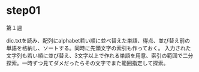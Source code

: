# step01
第１週

dic.txtを読み、配列にalphabet若い順に並べ替えた単語、得点、並び替え前の単語を格納し、ソートする。同時に先頭文字の索引も作っておく。
入力された文字列も若い順に並び替え、3文字以上で作れる単語を用意、索引の範囲で二分探索。一時ずつ見てダメだったらその文字でまた範囲指定して探索。